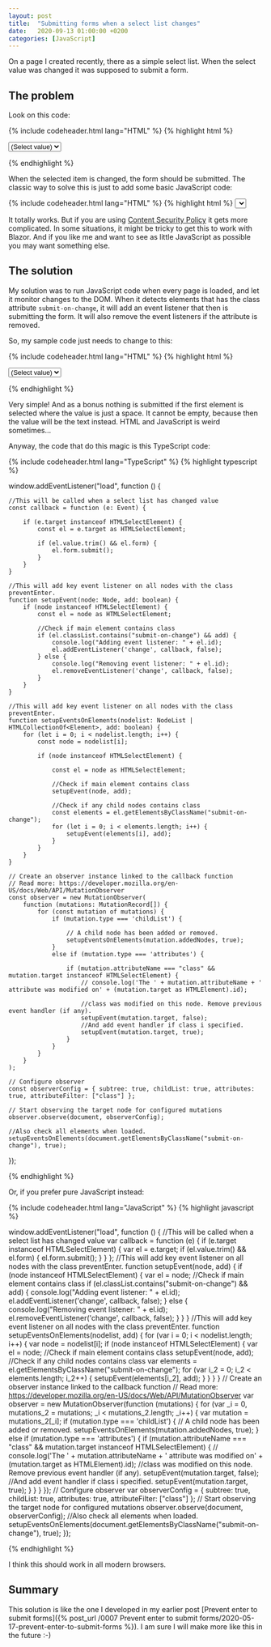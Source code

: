 ```yaml
---
layout: post
title:  "Submitting forms when a select list changes"
date:   2020-09-13 01:00:00 +0200
categories: [JavaScript]
---
```


On a page I created recently, there as a simple select list. When the select
value was changed it was supposed to submit a form.

## The problem

Look on this code:

{% include codeheader.html lang="HTML" %}
{% highlight html %}
<form method="get">
    <select >
        <option value=" ">(Select value)</option>
        <option value="red">Red</option>
        <option value="green">Green</option>
        <option value="blue">Blue</option>
    </select>
</form>
{% endhighlight %}

When the selected item is changed, the form should be submitted. The classic way
to solve this is just to add some basic JavaScript code:

{% include codeheader.html lang="HTML" %}
{% highlight html %}
<select onchange="this.form.submit()">
{% endhighlight %}

It totally works. But if you are using [Content Security
Policy](https://developer.mozilla.org/en-US/docs/Web/HTTP/CSP) it gets more
complicated. In some situations, it might be tricky to get this to work with
Blazor. And if you like me and want to see as little JavaScript as possible you
may want something else.

## The solution

My solution was to run JavaScript code when every page is loaded, and let it
monitor changes to the DOM. When it detects elements that has the class
attribute `submit-on-change`, it will add an event listener that then is
submitting the form. It will also remove the event listeners if the attribute is
removed.

So, my sample code just needs to change to this:

{% include codeheader.html lang="HTML" %}
{% highlight html %}
<form method="get" class="submit-on-change">
    <select >
        <option value=" ">(Select value)</option>
        <option value="red">Red</option>
        <option value="green">Green</option>
        <option value="blue">Blue</option>
    </select>
</form>
{% endhighlight %}

Very simple! And as a bonus nothing is submitted if the first element is
selected where the value is just a space. It cannot be empty, because then the
value will be the text instead. HTML and JavaScript is weird sometimes…

Anyway, the code that do this magic is this TypeScript code:

{% include codeheader.html lang="TypeScript" %}
{% highlight typescript %}

window.addEventListener("load", function () {

    //This will be called when a select list has changed value
    const callback = function (e: Event) {

        if (e.target instanceof HTMLSelectElement) {
            const el = e.target as HTMLSelectElement;

            if (el.value.trim() && el.form) {
                el.form.submit();
            }
        }
    }

    //This will add key event listener on all nodes with the class preventEnter.
    function setupEvent(node: Node, add: boolean) {
        if (node instanceof HTMLSelectElement) {
            const el = node as HTMLSelectElement;

            //Check if main element contains class
            if (el.classList.contains("submit-on-change") && add) {
                console.log("Adding event listener: " + el.id);
                el.addEventListener('change', callback, false);
            } else {
                console.log("Removing event listener: " + el.id);
                el.removeEventListener('change', callback, false);
            }
        }
    }

    //This will add key event listener on all nodes with the class preventEnter.
    function setupEventsOnElements(nodelist: NodeList | HTMLCollectionOf<Element>, add: boolean) {
        for (let i = 0; i < nodelist.length; i++) {
            const node = nodelist[i];

            if (node instanceof HTMLSelectElement) {

                const el = node as HTMLSelectElement;

                //Check if main element contains class
                setupEvent(node, add);

                //Check if any child nodes contains class
                const elements = el.getElementsByClassName("submit-on-change");
                for (let i = 0; i < elements.length; i++) {
                    setupEvent(elements[i], add);
                }
            }
        }
    }

    // Create an observer instance linked to the callback function
    // Read more: https://developer.mozilla.org/en-US/docs/Web/API/MutationObserver
    const observer = new MutationObserver(
        function (mutations: MutationRecord[]) {
            for (const mutation of mutations) {
                if (mutation.type === 'childList') {

                    // A child node has been added or removed.
                    setupEventsOnElements(mutation.addedNodes, true);
                }
                else if (mutation.type === 'attributes') {

                    if (mutation.attributeName === "class" && mutation.target instanceof HTMLSelectElement) {
                        // console.log('The ' + mutation.attributeName + ' attribute was modified on' + (mutation.target as HTMLElement).id);

                        //class was modified on this node. Remove previous event handler (if any).
                        setupEvent(mutation.target, false);
                        //And add event handler if class i specified.
                        setupEvent(mutation.target, true);
                    }
                }
            }
        }
    );

    // Configure observer
    const observerConfig = { subtree: true, childList: true, attributes: true, attributeFilter: ["class"] };

    // Start observing the target node for configured mutations
    observer.observe(document, observerConfig);

    //Also check all elements when loaded.
    setupEventsOnElements(document.getElementsByClassName("submit-on-change"), true);
});

{% endhighlight %}

Or, if you prefer pure JavaScript instead:

{% include codeheader.html lang="JavaScript" %}
{% highlight javascript %}

window.addEventListener("load", function () {
    //This will be called when a select list has changed value
    var callback = function (e) {
        if (e.target instanceof HTMLSelectElement) {
            var el = e.target;
            if (el.value.trim() && el.form) {
                el.form.submit();
            }
        }
    };
    //This will add key event listener on all nodes with the class preventEnter.
    function setupEvent(node, add) {
        if (node instanceof HTMLSelectElement) {
            var el = node;
            //Check if main element contains class
            if (el.classList.contains("submit-on-change") && add) {
                console.log("Adding event listener: " + el.id);
                el.addEventListener('change', callback, false);
            }
            else {
                console.log("Removing event listener: " + el.id);
                el.removeEventListener('change', callback, false);
            }
        }
    }
    //This will add key event listener on all nodes with the class preventEnter.
    function setupEventsOnElements(nodelist, add) {
        for (var i = 0; i < nodelist.length; i++) {
            var node = nodelist[i];
            if (node instanceof HTMLSelectElement) {
                var el = node;
                //Check if main element contains class
                setupEvent(node, add);
                //Check if any child nodes contains class
                var elements = el.getElementsByClassName("submit-on-change");
                for (var i_2 = 0; i_2 < elements.length; i_2++) {
                    setupEvent(elements[i_2], add);
                }
            }
        }
    }
    // Create an observer instance linked to the callback function
    // Read more: https://developer.mozilla.org/en-US/docs/Web/API/MutationObserver
    var observer = new MutationObserver(function (mutations) {
        for (var _i = 0, mutations_2 = mutations; _i < mutations_2.length; _i++) {
            var mutation = mutations_2[_i];
            if (mutation.type === 'childList') {
                // A child node has been added or removed.
                setupEventsOnElements(mutation.addedNodes, true);
            }
            else if (mutation.type === 'attributes') {
                if (mutation.attributeName === "class" && mutation.target instanceof HTMLSelectElement) {
                    // console.log('The ' + mutation.attributeName + ' attribute was modified on' + (mutation.target as HTMLElement).id);
                    //class was modified on this node. Remove previous event handler (if any).
                    setupEvent(mutation.target, false);
                    //And add event handler if class i specified.
                    setupEvent(mutation.target, true);
                }
            }
        }
    });
    // Configure observer
    var observerConfig = { subtree: true, childList: true, attributes: true, attributeFilter: ["class"] };
    // Start observing the target node for configured mutations
    observer.observe(document, observerConfig);
    //Also check all elements when loaded.
    setupEventsOnElements(document.getElementsByClassName("submit-on-change"), true);
});

{% endhighlight %}

I think this should work in all modern browsers.

## Summary

This solution is like the one I developed in my earlier post
[Prevent enter to submit forms]({% post_url /0007 Prevent enter to submit forms/2020-05-17-prevent-enter-to-submit-forms %}). I am sure I will make more like this in the future :-)
